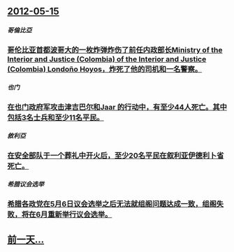 ## [2012-05-15](/zh/news/2012/05/15/index.md)

##### 哥倫比亞
### [ 哥伦比亚首都波哥大的一枚炸弹炸伤了前任内政部长Ministry of the Interior and Justice (Colombia) of the Interior and Justice (Colombia) Londoño Hoyos，炸死了他的司机和一名警察。 ](/zh/news/2012/05/15/哥伦比亚首都波哥大的一枚炸弹炸伤了前任内政部长Ministry-of-the-Interior-and-Justice.md)
##### 也门
### [ 在也门政府军攻击津吉巴尔和Jaar 的行动中，有至少44人死亡。其中包括3名士兵和至少11名平民。 ](/zh/news/2012/05/15/在也门政府军攻击津吉巴尔和Jaar-的行动中-有至少44人死亡-其中包括3名士兵和至少11名平民.md)
##### 敘利亞
### [ 在安全部队于一个葬礼中开火后，至少20名平民在叙利亚伊德利卜省死亡。](/zh/news/2012/05/15/在安全部队于一个葬礼中开火后-至少20名平民在叙利亚伊德利卜省死亡.md)
##### 希腊议会选举
### [ 希腊各政党在5月6日议会选举之后无法就组阁问题达成一致，组阁失败，将在6月重新举行议会选举。](/zh/news/2012/05/15/希腊各政党在5月6日议会选举之后无法就组阁问题达成一致-组阁失败-将在6月重新举行议会选举.md)
## [前一天...](/zh/news/2012/05/14/index.md)

